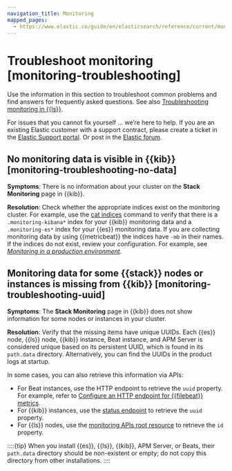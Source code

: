 ```yaml
---
navigation_title: Monitoring
mapped_pages:
  - https://www.elastic.co/guide/en/elasticsearch/reference/current/monitoring-troubleshooting.html
---
```


# Troubleshoot monitoring [monitoring-troubleshooting]

Use the information in this section to troubleshoot common problems and find answers for frequently asked questions. See also [Troubleshooting monitoring in {{ls}}](asciidocalypse://docs/logstash/docs/reference/monitoring-troubleshooting.md).

For issues that you cannot fix yourself … we’re here to help. If you are an existing Elastic customer with a support contract, please create a ticket in the [Elastic Support portal](https://support.elastic.co/customers/s/login/). Or post in the [Elastic forum](https://discuss.elastic.co/).


## No monitoring data is visible in {{kib}} [monitoring-troubleshooting-no-data] 

**Symptoms**: There is no information about your cluster on the **Stack Monitoring** page in {{kib}}.

**Resolution**: Check whether the appropriate indices exist on the monitoring cluster. For example, use the [cat indices](https://www.elastic.co/docs/api/doc/elasticsearch/operation/operation-cat-indices) command to verify that there is a `.monitoring-kibana*` index for your {{kib}} monitoring data and a `.monitoring-es*` index for your {{es}} monitoring data. If you are collecting monitoring data by using {{metricbeat}} the indices have `-mb` in their names. If the indices do not exist, review your configuration. For example, see [*Monitoring in a production environment*](../../deploy-manage/monitor/stack-monitoring/elasticsearch-monitoring-self-managed.md).


## Monitoring data for some {{stack}} nodes or instances is missing from {{kib}} [monitoring-troubleshooting-uuid] 

**Symptoms**: The **Stack Monitoring** page in {{kib}} does not show information for some nodes or instances in your cluster.

**Resolution**: Verify that the missing items have unique UUIDs. Each {{es}} node, {{ls}} node, {{kib}} instance, Beat instance, and APM Server is considered unique based on its persistent UUID, which is found in its `path.data` directory. Alternatively, you can find the UUIDs in the product logs at startup.

In some cases, you can also retrieve this information via APIs:

* For Beat instances, use the HTTP endpoint to retrieve the `uuid` property. For example, refer to [Configure an HTTP endpoint for {{filebeat}} metrics](asciidocalypse://docs/beats/docs/reference/filebeat/http-endpoint.md).
* For {{kib}} instances, use the [status endpoint](/troubleshoot/kibana/access.md) to retrieve the `uuid` property.
* For {{ls}} nodes, use the [monitoring APIs root resource](https://www.elastic.co/guide/en/logstash/current/monitoring-logstash.html) to retrieve the `id` property.

::::{tip} 
When you install {{es}}, {{ls}}, {{kib}}, APM Server, or Beats, their `path.data` directory should be non-existent or empty; do not copy this directory from other installations.
::::


